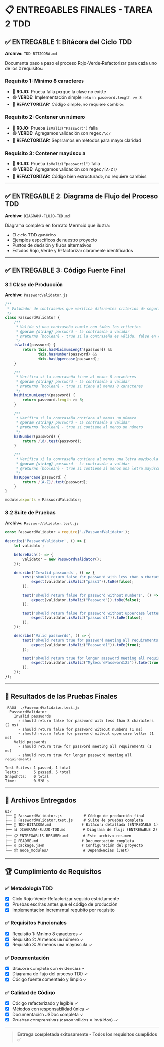 # 📋 ENTREGABLES FINALES - TAREA 2 TDD

## ✅ ENTREGABLE 1: Bitácora del Ciclo TDD
**Archivo:** `TDD-BITACORA.md`

Documenta paso a paso el proceso Rojo-Verde-Refactorizar para cada uno de los 3 requisitos:

### Requisito 1: Mínimo 8 caracteres
- 🔴 **ROJO:** Prueba falla porque la clase no existe
- 🟢 **VERDE:** Implementación simple `return password.length >= 8`
- 🔄 **REFACTORIZAR:** Código simple, no requiere cambios

### Requisito 2: Contener un número
- 🔴 **ROJO:** Prueba `isValid("Password")` falla
- 🟢 **VERDE:** Agregamos validación con regex `/\d/`
- 🔄 **REFACTORIZAR:** Separamos en métodos para mayor claridad

### Requisito 3: Contener mayúscula
- 🔴 **ROJO:** Prueba `isValid("password1")` falla
- 🟢 **VERDE:** Agregamos validación con regex `/[A-Z]/`
- 🔄 **REFACTORIZAR:** Código bien estructurado, no requiere cambios

---

## ✅ ENTREGABLE 2: Diagrama de Flujo del Proceso TDD
**Archivo:** `DIAGRAMA-FLUJO-TDD.md`

Diagrama completo en formato Mermaid que ilustra:
- El ciclo TDD genérico
- Ejemplos específicos de nuestro proyecto
- Puntos de decisión y flujos alternativos
- Estados Rojo, Verde y Refactorizar claramente identificados

---

## ✅ ENTREGABLE 3: Código Fuente Final

### 3.1 Clase de Producción
**Archivo:** `PasswordValidator.js`

```javascript
/**
 * Validador de contraseñas que verifica diferentes criterios de seguridad
 */
class PasswordValidator {
    /**
     * Valida si una contraseña cumple con todos los criterios
     * @param {string} password - La contraseña a validar
     * @returns {boolean} - true si la contraseña es válida, false en caso contrario
     */
    isValid(password) {
        return this.hasMinimumLength(password) && 
               this.hasNumber(password) && 
               this.hasUppercase(password);
    }
    
    /**
     * Verifica si la contraseña tiene al menos 8 caracteres
     * @param {string} password - La contraseña a validar
     * @returns {boolean} - true si tiene al menos 8 caracteres
     */
    hasMinimumLength(password) {
        return password.length >= 8;
    }
    
    /**
     * Verifica si la contraseña contiene al menos un número
     * @param {string} password - La contraseña a validar
     * @returns {boolean} - true si contiene al menos un número
     */
    hasNumber(password) {
        return /\d/.test(password);
    }
    
    /**
     * Verifica si la contraseña contiene al menos una letra mayúscula
     * @param {string} password - La contraseña a validar
     * @returns {boolean} - true si contiene al menos una letra mayúscula
     */
    hasUppercase(password) {
        return /[A-Z]/.test(password);
    }
}

module.exports = PasswordValidator;
```

### 3.2 Suite de Pruebas
**Archivo:** `PasswordValidator.test.js`

```javascript
const PasswordValidator = require('./PasswordValidator');

describe('PasswordValidator', () => {
    let validator;
    
    beforeEach(() => {
        validator = new PasswordValidator();
    });

    describe('Invalid passwords', () => {
        test('should return false for password with less than 8 characters', () => {
            expect(validator.isValid("pass1")).toBe(false);
        });

        test('should return false for password without numbers', () => {
            expect(validator.isValid("Password")).toBe(false);
        });

        test('should return false for password without uppercase letter', () => {
            expect(validator.isValid("password1")).toBe(false);
        });
    });

    describe('Valid passwords', () => {
        test('should return true for password meeting all requirements', () => {
            expect(validator.isValid("Password1")).toBe(true);
        });

        test('should return true for longer password meeting all requirements', () => {
            expect(validator.isValid("MySecurePassword123")).toBe(true);
        });
    });
});
```

---

## 🧪 Resultados de las Pruebas Finales

```
 PASS  ./PasswordValidator.test.js
  PasswordValidator
    Invalid passwords
      ✓ should return false for password with less than 8 characters (2 ms)
      ✓ should return false for password without numbers (1 ms)
      ✓ should return false for password without uppercase letter (1 ms)
    Valid passwords
      ✓ should return true for password meeting all requirements (1 ms)
      ✓ should return true for longer password meeting all requirements

Test Suites: 1 passed, 1 total
Tests:       5 passed, 5 total
Snapshots:   0 total
Time:        0.528 s
```

---

## 📁 Archivos Entregados

```
U3/
├── 📄 PasswordValidator.js          # Código de producción final
├── 🧪 PasswordValidator.test.js     # Suite de pruebas completa
├── 📝 TDD-BITACORA.md              # Bitácora detallada (ENTREGABLE 1)
├── 📊 DIAGRAMA-FLUJO-TDD.md        # Diagrama de flujo (ENTREGABLE 2)
├── 📋 ENTREGABLES-RESUMEN.md       # Este archivo resumen
├── 📖 README.md                    # Documentación completa
├── ⚙️ package.json                 # Configuración del proyecto
└── 📦 node_modules/                # Dependencias (Jest)
```

---

## 🏆 Cumplimiento de Requisitos

### ✅ Metodología TDD
- [x] Ciclo Rojo-Verde-Refactorizar seguido estrictamente
- [x] Pruebas escritas antes que el código de producción
- [x] Implementación incremental requisito por requisito

### ✅ Requisitos Funcionales
- [x] Requisito 1: Mínimo 8 caracteres ✓
- [x] Requisito 2: Al menos un número ✓
- [x] Requisito 3: Al menos una mayúscula ✓

### ✅ Documentación
- [x] Bitácora completa con evidencias ✓
- [x] Diagrama de flujo del proceso TDD ✓
- [x] Código fuente comentado y limpio ✓

### ✅ Calidad de Código
- [x] Código refactorizado y legible ✓
- [x] Métodos con responsabilidad única ✓
- [x] Documentación JSDoc completa ✓
- [x] Pruebas comprensivas (casos válidos e inválidos) ✓

---

> **Entrega completada exitosamente - Todos los requisitos cumplidos** ✅
